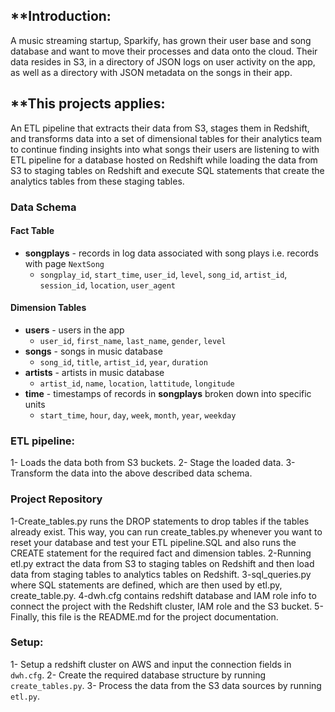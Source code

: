 **Introduction:
-
A music streaming startup, Sparkify, has grown their user base and song database and want to move their processes and data onto the cloud. Their data resides in S3, in a directory of JSON logs on user activity on the app, as well as a directory with JSON metadata on the songs in their app.

**This projects applies:
-
An ETL pipeline that extracts their data from S3, stages them in Redshift, and transforms data into a set of dimensional tables for their analytics team to continue finding insights into what songs their users are listening to with ETL pipeline for a database hosted on Redshift while loading the data from S3 to staging tables on Redshift and execute SQL statements that create the analytics tables from these staging tables.

### Data Schema
#### Fact Table
* **songplays** - records in log data associated with song plays i.e. records with page `NextSong`
    * `songplay_id`, `start_time`, `user_id`, `level`, `song_id`, `artist_id`, `session_id`, `location`, `user_agent`

#### Dimension Tables
* **users** - users in the app
    * `user_id`, `first_name`, `last_name`, `gender`, `level`
* **songs** - songs in music database
    * `song_id`, `title`, `artist_id`, `year`, `duration`
* **artists** - artists in music database
    * `artist_id`, `name`, `location`, `lattitude`, `longitude`
* **time** - timestamps of records in <b>songplays</b> broken down into specific units
    * `start_time`, `hour`, `day`, `week`, `month`, `year`, `weekday`
    
### ETL pipeline:
1- Loads the data both from S3 buckets.
2- Stage the loaded data.
3- Transform the data into the above described data schema.

### Project Repository
1-Create_tables.py runs the DROP statements to drop tables if the tables already exist. This way, you can run create_tables.py whenever you want to reset your database and test your ETL pipeline.SQL and also runs the CREATE statement for the required fact and dimension tables.
2-Running etl.py extract the data from S3 to staging tables on Redshift and then load data from staging tables to analytics tables on Redshift.
3-sql_queries.py where SQL statements are defined, which are then used by etl.py, create_table.py.
4-dwh.cfg contains redshift database and IAM role info to connect the project with the Redshift cluster, IAM role and the S3 bucket.
5-Finally, this file is the README.md for the project documentation.

### Setup:
1- Setup a redshift cluster on AWS and input the connection fields in `dwh.cfg`.
2- Create the required database structure by running `create_tables.py`.
3- Process the data from the S3 data sources by running `etl.py`.
